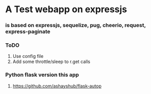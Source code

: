# A Test webapp on expressjs

### is based on expressjs, sequelize, pug, cheerio, request, express-paginate

### ToDO
1. Use config file
2. Add some throttle/sleep to r.get calls

### Python flask version this app

1. https://github.com/ashayshub/flask-autop